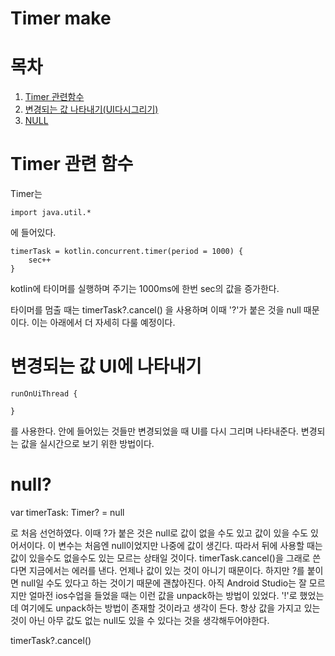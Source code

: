 # Timer make

# 목차
1. [Timer 관련함수](#timer-관련-함수)
2. [변경되는 값 나타내기(UI다시그리기)](#변경되는-값-ui에-나타내기)
3. [NULL](#null)


# Timer 관련 함수

Timer는 
``` 
import java.util.* 
``` 
에 들어있다.

```
timerTask = kotlin.concurrent.timer(period = 1000) {
    sec++
}
```

kotlin에 타이머를 실행하며 주기는 1000ms에 한번 sec의 값을 증가한다. 

타이머를 멈출 때는
    timerTask?.cancel()
을 사용하며 이때 '?'가 붙은 것을 null 때문이다. 이는 아래에서 더 자세히 다룰 예정이다.

# 변경되는 값 UI에 나타내기

```
runOnUiThread {

}
```

를 사용한다. 안에 들어있는 것들만 변경되었을 때 UI를 다시 그리며 나타내준다. 변경되는 값을 실시간으로 보기 위한 방법이다.

# null?

var timerTask: Timer? = null

로 처음 선언하였다. 이때 ?가 붙은 것은 null로 값이 없을 수도 있고 값이 있을 수도 있어서이다. 이 변수는 처음엔 null이었지만 나중에 값이 생긴다. 따라서 뒤에 사용할 때는 값이 있을수도 없을수도 있는 모르는 상태일 것이다. timerTask.cancel()을 그래로 쓴다면 지금에서는 에러를 낸다. 언제나 값이 있는 것이 아니기 때문이다. 하지만 ?를 붙이면 null일 수도 있다고 하는 것이기 때문에 괜찮아진다. 아직 Android Studio는 잘 모르지만 얼마전 ios수업을 들었을 때는 이런 값을 unpack하는 방법이 있었다. '!'로 했었는데 여기에도 unpack하는 방법이 존재할 것이라고 생각이 든다. 항상 값을 가지고 있는 것이 아닌 아무 값도 없는 null도 있을 수 있다는 것을 생각해두어야한다.

timerTask?.cancel()